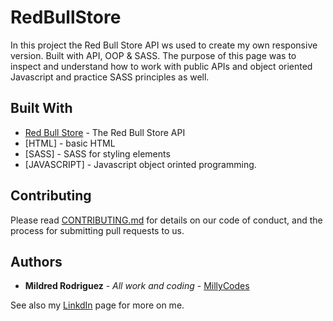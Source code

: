 # RedBullStore

In this project the Red Bull Store API ws used to create my own responsive version. Built with API, OOP & SASS. The purpose of this page was to inspect and understand how to work with public APIs and object oriented Javascript and practice SASS principles as well.

## Built With


* [Red Bull Store](http://www.redbullstore.com/) - The Red Bull Store API
* [HTML] - basic HTML
* [SASS] - SASS for styling elements
* [JAVASCRIPT] - Javascript object orinted programming.

## Contributing

Please read [CONTRIBUTING.md](https://gist.github.com/PurpleBooth/b24679402957c63ec426) for details on our code of conduct, and the process for submitting pull requests to us.


## Authors

* **Mildred Rodriguez** - *All work and coding* - [MillyCodes](https://github.com/MillyCodes)

See also my [LinkdIn](http://linkedin.com/in/millyrodriguez) page for more on me.
